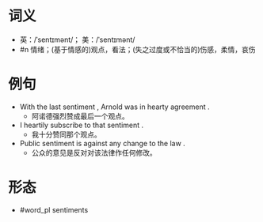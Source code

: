 # 词义
- 英：/ˈsentɪmənt/； 美：/ˈsentɪmənt/
- #n 情绪；(基于情感的)观点，看法；(失之过度或不恰当的)伤感，柔情，哀伤
# 例句
- With the last sentiment , Arnold was in hearty agreement .
	- 阿诺德强烈赞成最后一个观点。
- I heartily subscribe to that sentiment .
	- 我十分赞同那个观点。
- Public sentiment is against any change to the law .
	- 公众的意见是反对对该法律作任何修改。
# 形态
- #word_pl sentiments

